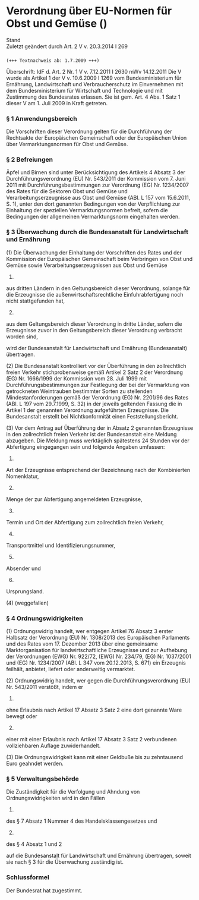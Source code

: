 Verordnung über EU-Normen für Obst und Gemüse ()
================================================

Stand  
Zuletzt geändert durch Art. 2 V v. 20.3.2014 I 269

### 

```
(+++ Textnachweis ab: 1.7.2009 +++)
```

Überschrift: IdF d. Art. 2 Nr. 1 V v. 7.12.2011 I 2630 mWv 14.12.2011
Die V wurde als Artikel 1 der V v. 10.6.2009 I 1269 vom Bundesministerium für Ernährung, Landwirtschaft und Verbraucherschutz im Einvernehmen mit dem Bundesministerium für Wirtschaft und Technologie und mit Zustimmung des Bundesrates erlassen. Sie ist gem. Art. 4 Abs. 1 Satz 1 dieser V am 1. Juli 2009 in Kraft getreten.

### § 1 Anwendungsbereich

Die Vorschriften dieser Verordnung gelten für die Durchführung der Rechtsakte der Europäischen Gemeinschaft oder der Europäischen Union über Vermarktungsnormen für Obst und Gemüse.

### § 2 Befreiungen

Äpfel und Birnen sind unter Berücksichtigung des Artikels 4 Absatz 3 der Durchführungsverordnung (EU) Nr. 543/2011 der Kommission vom 7. Juni 2011 mit Durchführungsbestimmungen zur Verordnung (EG) Nr. 1234/2007 des Rates für die Sektoren Obst und Gemüse und Verarbeitungserzeugnisse aus Obst und Gemüse (ABl. L 157 vom 15.6.2011, S. 1), unter den dort genannten Bedingungen von der Verpflichtung zur Einhaltung der speziellen Vermarktungsnormen befreit, sofern die Bedingungen der allgemeinen Vermarktungsnorm eingehalten werden.

### § 3 Überwachung durch die Bundesanstalt für Landwirtschaft und Ernährung

(1) Die Überwachung der Einhaltung der Vorschriften des Rates und der Kommission der Europäischen Gemeinschaft beim Verbringen von Obst und Gemüse sowie Verarbeitungserzeugnissen aus Obst und Gemüse

1.  
aus dritten Ländern in den Geltungsbereich dieser Verordnung, solange für die Erzeugnisse die außenwirtschaftsrechtliche Einfuhrabfertigung noch nicht stattgefunden hat,

2.  
aus dem Geltungsbereich dieser Verordnung in dritte Länder, sofern die Erzeugnisse zuvor in den Geltungsbereich dieser Verordnung verbracht worden sind,

wird der Bundesanstalt für Landwirtschaft und Ernährung (Bundesanstalt) übertragen.

(2) Die Bundesanstalt kontrolliert vor der Überführung in den zollrechtlich freien Verkehr stichprobenweise gemäß Artikel 2 Satz 2 der Verordnung (EG) Nr. 1666/1999 der Kommission vom 28. Juli 1999 mit Durchführungsbestimmungen zur Festlegung der bei der Vermarktung von getrockneten Weintrauben bestimmter Sorten zu stellenden Mindestanforderungen gemäß der Verordnung (EG) Nr. 2201/96 des Rates (ABl. L 197 vom 29.7.1999, S. 32) in der jeweils geltenden Fassung die in Artikel 1 der genannten Verordnung aufgeführten Erzeugnisse. Die Bundesanstalt erstellt bei Nichtkonformität einen Feststellungsbericht.

(3) Vor dem Antrag auf Überführung der in Absatz 2 genannten Erzeugnisse in den zollrechtlich freien Verkehr ist der Bundesanstalt eine Meldung abzugeben. Die Meldung muss werktäglich spätestens 24 Stunden vor der Abfertigung eingegangen sein und folgende Angaben umfassen:

1.  
Art der Erzeugnisse entsprechend der Bezeichnung nach der Kombinierten Nomenklatur,

2.  
Menge der zur Abfertigung angemeldeten Erzeugnisse,

3.  
Termin und Ort der Abfertigung zum zollrechtlich freien Verkehr,

4.  
Transportmittel und Identifizierungsnummer,

5.  
Absender und

6.  
Ursprungsland.

(4) (weggefallen)

### § 4 Ordnungswidrigkeiten

(1) Ordnungswidrig handelt, wer entgegen Artikel 76 Absatz 3 erster Halbsatz der Verordnung (EU) Nr. 1308/2013 des Europäischen Parlaments und des Rates vom 17. Dezember 2013 über eine gemeinsame Marktorganisation für landwirtschaftliche Erzeugnisse und zur Aufhebung der Verordnungen (EWG) Nr. 922/72, (EWG) Nr. 234/79, (EG) Nr. 1037/2001 und (EG) Nr. 1234/2007 (ABl. L 347 vom 20.12.2013, S. 671) ein Erzeugnis feilhält, anbietet, liefert oder anderweitig vermarktet.

(2) Ordnungswidrig handelt, wer gegen die Durchführungsverordnung (EU) Nr. 543/2011 verstößt, indem er

1.  
ohne Erlaubnis nach Artikel 17 Absatz 3 Satz 2 eine dort genannte Ware bewegt oder

2.  
einer mit einer Erlaubnis nach Artikel 17 Absatz 3 Satz 2 verbundenen vollziehbaren Auflage zuwiderhandelt.

(3) Die Ordnungswidrigkeit kann mit einer Geldbuße bis zu zehntausend Euro geahndet werden.

### § 5 Verwaltungsbehörde

Die Zuständigkeit für die Verfolgung und Ahndung von Ordnungswidrigkeiten wird in den Fällen

1.  
des § 7 Absatz 1 Nummer 4 des Handelsklassengesetzes und

2.  
des § 4 Absatz 1 und 2

auf die Bundesanstalt für Landwirtschaft und Ernährung übertragen, soweit sie nach § 3 für die Überwachung zuständig ist.

### Schlussformel

Der Bundesrat hat zugestimmt.

